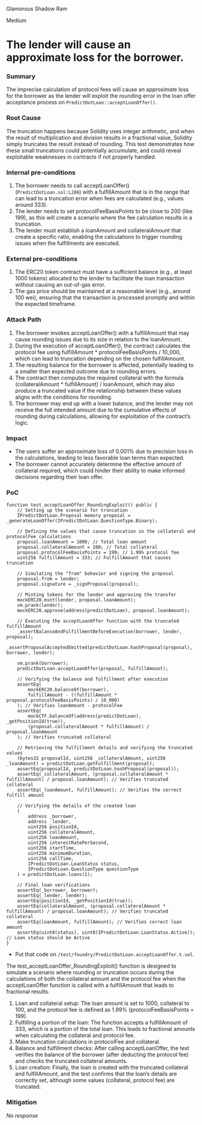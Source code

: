 Glamorous Shadow Ram

Medium

# The lender will cause an approximate loss for the borrower.

### Summary

The imprecise calculation of protocol fees will cause an approximate loss for the borrower as the lender will exploit the rounding error in the loan offer acceptance process on `PredictDotLoan::acceptLoanOffer()`.

### Root Cause

The truncation happens because Solidity uses integer arithmetic, and when the result of multiplication and division results in a fractional value, Solidity simply truncates the result instead of rounding. This test demonstrates how these small truncations could potentially accumulate, and could reveal exploitable weaknesses in contracts if not properly handled.

### Internal pre-conditions

1. The borrower needs to call acceptLoanOffer() (`PredictDotLoan.sol:L206`) with a fulfillAmount that is in the range that can lead to a truncation error when fees are calculated (e.g., values around 333).
2. The lender needs to set protocolFeeBasisPoints to be close to 200 (like 199), as this will create a scenario where the fee calculation results in a truncation.
3. The lender must establish a loanAmount and collateralAmount that create a specific ratio, enabling the calculations to trigger rounding issues when the fulfillments are executed.


### External pre-conditions

1. The ERC20 token contract must have a sufficient balance (e.g., at least 1000 tokens) allocated to the lender to facilitate the loan transaction without causing an out-of-gas error.
2. The gas price should be maintained at a reasonable level (e.g., around 100 wei), ensuring that the transaction is processed promptly and within the expected timeframe.

### Attack Path

1. The borrower invokes acceptLoanOffer() with a fulfillAmount that may cause rounding issues due to its size in relation to the loanAmount.
2. During the execution of acceptLoanOffer(), the contract calculates the protocol fee using fulfillAmount * protocolFeeBasisPoints / 10_000, which can lead to truncation depending on the chosen fulfillAmount.
3. The resulting balance for the borrower is affected, potentially leading to a smaller than expected outcome due to rounding errors.
4. The contract then computes the required collateral with the formula (collateralAmount * fulfillAmount) / loanAmount, which may also produce a truncated value if the relationship between these values aligns with the conditions for rounding.
5. The borrower may end up with a lower balance, and the lender may not receive the full intended amount due to the cumulative effects of rounding during calculations, allowing for exploitation of the contract’s logic.

### Impact

- The users suffer an approximate loss of 0.001% due to precision loss in the calculations, leading to less favorable loan terms than expected.
- The borrower cannot accurately determine the effective amount of collateral required, which could hinder their ability to make informed decisions regarding their loan offer.

### PoC

```Solidity
function test_acceptLoanOffer_RoundingExploit() public {
    // Setting up the scenario for truncation
    IPredictDotLoan.Proposal memory proposal = _generateLoanOffer(IPredictDotLoan.QuestionType.Binary);

    // Defining the values that cause truncation in the collateral and protocolFee calculations
    proposal.loanAmount = 1000; // Total loan amount
    proposal.collateralAmount = 100; // Total collateral
    proposal.protocolFeeBasisPoints = 199; // 1.99% protocol fee
    uint256 fulfillAmount = 333; // FulfillAmount that causes truncation

    // Simulating the "from" behavior and signing the proposal
    proposal.from = lender;
    proposal.signature = _signProposal(proposal);

    // Minting tokens for the lender and approving the transfer
    mockERC20.mint(lender, proposal.loanAmount);
    vm.prank(lender);
    mockERC20.approve(address(predictDotLoan), proposal.loanAmount);

    // Executing the acceptLoanOffer function with the truncated fulfillAmount
    _assertBalanceAndFulfillmentBeforeExecution(borrower, lender, proposal);
    _assertProposalAcceptedEmitted(predictDotLoan.hashProposal(proposal), borrower, lender);

    vm.prank(borrower);
    predictDotLoan.acceptLoanOffer(proposal, fulfillAmount);

    // Verifying the balance and fulfillment after execution
    assertEq(
        mockERC20.balanceOf(borrower),
        fulfillAmount - ((fulfillAmount * proposal.protocolFeeBasisPoints) / 10_000)
    ); // Verifies loanAmount - protocolFee
    assertEq(
        mockCTF.balanceOf(address(predictDotLoan), _getPositionId(true)),
        (proposal.collateralAmount * fulfillAmount) / proposal.loanAmount
    ); // Verifies truncated collateral

    // Retrieving the fulfillment details and verifying the truncated values
    (bytes32 proposalId, uint256 _collateralAmount, uint256 _loanAmount) = predictDotLoan.getFulfillment(proposal);
    assertEq(proposalId, predictDotLoan.hashProposal(proposal));
    assertEq(_collateralAmount, (proposal.collateralAmount * fulfillAmount) / proposal.loanAmount); // Verifies truncated collateral
    assertEq(_loanAmount, fulfillAmount); // Verifies the correct fulfill amount

    // Verifying the details of the created loan
    (
        address _borrower,
        address _lender,
        uint256 positionId,
        uint256 collateralAmount,
        uint256 loanAmount,
        uint256 interestRatePerSecond,
        uint256 startTime,
        uint256 minimumDuration,
        uint256 callTime,
        IPredictDotLoan.LoanStatus status,
        IPredictDotLoan.QuestionType questionType
    ) = predictDotLoan.loans(1);

    // Final loan verifications
    assertEq(_borrower, borrower);
    assertEq(_lender, lender);
    assertEq(positionId, _getPositionId(true));
    assertEq(collateralAmount, (proposal.collateralAmount * fulfillAmount) / proposal.loanAmount); // Verifies truncated collateral
    assertEq(loanAmount, fulfillAmount); // Verifies correct loan amount
    assertEq(uint8(status), uint8(IPredictDotLoan.LoanStatus.Active)); // Loan status should be Active
}
```

- Put that code on `/test/foundry/PredictDotLoan.acceptLoanOffer.t.sol`.

The test_acceptLoanOffer_RoundingExploit() function is designed to simulate a scenario where rounding or truncation occurs during the calculations of both the collateral amount and the protocol fee when the acceptLoanOffer function is called with a fulfillAmount that leads to fractional results.

1. Loan and collateral setup: The loan amount is set to 1000, collateral to 100, and the protocol fee is defined as 1.99% (protocolFeeBasisPoints = 199).
2. Fulfilling a portion of the loan: The function accepts a fulfillAmount of 333, which is a portion of the total loan. This leads to fractional amounts when calculating the collateral and protocol fee.
3. Make truncation calculations in protocolFee and collateral.
4. Balance and fulfillment checks: After calling acceptLoanOffer, the test verifies the balance of the borrower (after deducting the protocol fee) and checks the truncated collateral amounts.
5. Loan creation: Finally, the loan is created with the truncated collateral and fulfillAmount, and the test confirms that the loan’s details are correctly set, although some values (collateral, protocol fee) are truncated.

### Mitigation

_No response_